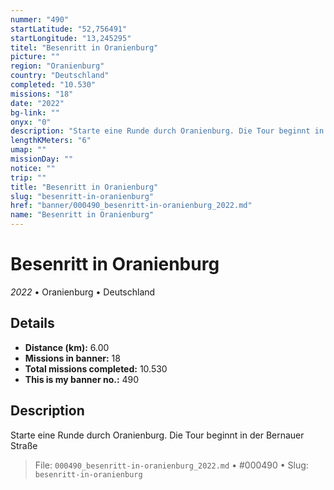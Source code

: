 ```yaml
---
nummer: "490"
startLatitude: "52,756491"
startLongitude: "13,245295"
titel: "Besenritt in Oranienburg"
picture: ""
region: "Oranienburg"
country: "Deutschland"
completed: "10.530"
missions: "18"
date: "2022"
bg-link: ""
onyx: "0"
description: "Starte eine Runde durch Oranienburg. Die Tour beginnt in der Bernauer Straße"
lengthKMeters: "6"
umap: ""
missionDay: ""
notice: ""
trip: ""
title: "Besenritt in Oranienburg"
slug: "besenritt-in-oranienburg"
href: "banner/000490_besenritt-in-oranienburg_2022.md"
name: "Besenritt in Oranienburg"
---
```

# Besenritt in Oranienburg

*2022* • Oranienburg • Deutschland





## Details
- **Distance (km):** 6.00
- **Missions in banner:** 18
- **Total missions completed:** 10.530
- **This is my banner no.:** 490



## Description
Starte eine Runde durch Oranienburg. Die Tour beginnt in der Bernauer Straße




> File: `000490_besenritt-in-oranienburg_2022.md`
> • #000490
> • Slug: `besenritt-in-oranienburg`
